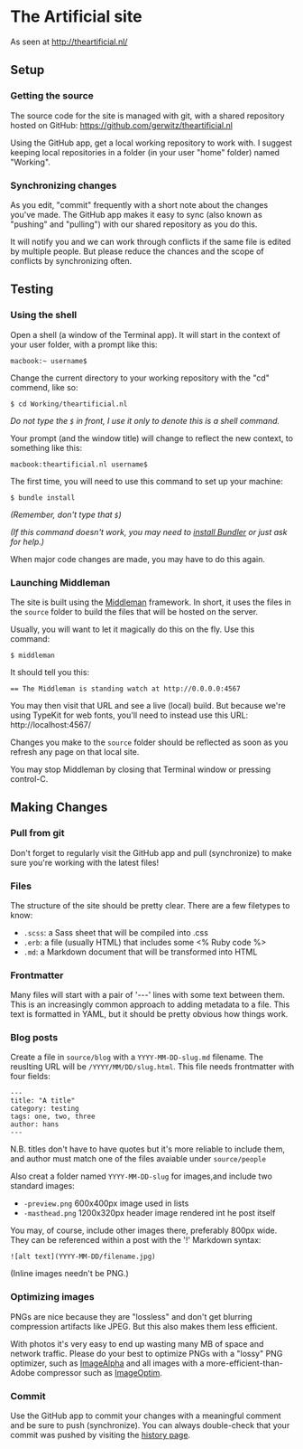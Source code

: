 # The Artificial site

As seen at http://theartificial.nl/

## Setup

### Getting the source

The source code for the site is managed with git, with a shared repository hosted on GitHub: https://github.com/gerwitz/theartificial.nl

Using the GitHub app, get a local working repository to work with. I suggest keeping local repositories in a folder (in your user "home" folder) named "Working".

### Synchronizing changes

As you edit, "commit" frequently with a short note about the changes you've made. The GitHub app makes it easy to sync (also known as "pushing" and "pulling") with our shared repository as you do this.

It will notify you and we can work through conflicts if the same file is edited by multiple people. But please reduce the chances and the scope of conflicts by synchronizing often.

## Testing

### Using the shell

Open a shell (a window of the Terminal app). It will start in the context of your user folder, with a prompt like this:

    macbook:~ username$

Change the current directory to your working repository with the "cd" commend, like so:

    $ cd Working/theartificial.nl

_Do not type the `$` in front, I use it only to denote this is a shell command._

Your prompt (and the window title) will change to reflect the new context, to something like this:

    macbook:theartificial.nl username$

The first time, you will need to use this command to set up your machine:

    $ bundle install

_(Remember, don't type that `$`)_

_(If this command doesn't work, you may need to [install Bundler](http://bundler.io/#getting-started) or just ask for help.)_

When major code changes are made, you may have to do this again.

### Launching Middleman

The site is built using the [Middleman](http://middlemanapp.com/) framework. In short, it uses the files in the `source` folder to build the files that will be hosted on the server.

Usually, you will want to let it magically do this on the fly. Use this command:

    $ middleman

It should tell you this:

    == The Middleman is standing watch at http://0.0.0.0:4567

You may then visit that URL and see a live (local) build. But because we're using TypeKit for web fonts, you'll need to instead use this URL: http://localhost:4567/

Changes you make to the `source` folder should be reflected as soon as you refresh any page on that local site.

You may stop Middleman by closing that Terminal window or pressing control-C.

## Making Changes

### Pull from git
Don't forget to regularly visit the GitHub app and pull (synchronize) to make sure you're working with the latest files!

### Files
The structure of the site should be pretty clear. There are a few filetypes to know:
- `.scss`: a Sass sheet that will be compiled into .css
- `.erb`: a file (usually HTML) that includes some <% Ruby code %>
- `.md`: a Markdown document that will be transformed into HTML

### Frontmatter
Many files will start with a pair of '---' lines with some text between them. This is an increasingly common approach to adding metadata to a file. This text is formatted in YAML, but it should be pretty obvious how things work.

### Blog posts

Create a file in `source/blog` with a `YYYY-MM-DD-slug.md` filename. The reuslting URL will be `/YYYY/MM/DD/slug.html`. This file needs frontmatter with four fields:

    ---
    title: "A title"
    category: testing
    tags: one, two, three
    author: hans
    ---

N.B. titles don't have to have quotes but it's more reliable to include them, and author must match one of the files avaiable under `source/people`

Also creat a folder named `YYYY-MM-DD-slug` for images,and include two standard images:

- `-preview.png` 600x400px image used in lists
- `-masthead.png` 1200x320px header image rendered int he post itself

You may, of course, include other images there, preferably 800px wide. They can be referenced within a post with the '!' Markdown syntax:

    ![alt text](YYYY-MM-DD/filename.jpg)

(Inline images needn't be PNG.)

### Optimizing images
PNGs are nice because they are "lossless" and don't get blurring compression artifacts like JPEG. But this also makes them less efficient.

With photos it's very easy to end up wasting many MB of space and network traffic. Please do your best to optimize PNGs with a "lossy" PNG optimizer, such as [ImageAlpha](http://pngmini.com/) and all images with a more-efficient-than-Adobe compressor such as [ImageOptim](https://imageoptim.com).

### Commit
Use the GitHub app to commit your changes with a meaningful comment and be sure to push (synchronize). You can always double-check that your commit was pushed by visiting the [history page](https://github.com/gerwitz/theartificial.nl/commits/master).
